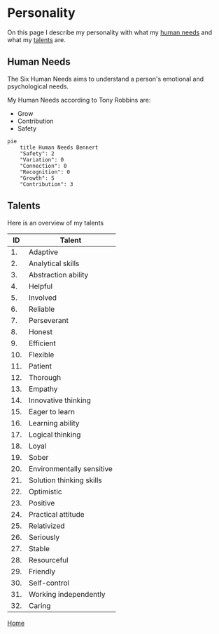 # Personality

On this page I describe my personality with what my [human needs](#human-needs) and what my [talents](#talents) are.

## Human Needs

The Six Human Needs aims to understand a person's emotional and psychological needs.

My Human Needs according to Tony Robbins are:

* Grow
* Contribution
* Safety

```mermaid
pie
    title Human Needs Bennert
    "Safety": 2
    "Variation": 0
    "Connection": 0
    "Recognition": 0
    "Growth": 5
    "Contribution": 3
```

## Talents

Here is an overview of my talents

| ID | Talent |
| --- | --- |
| 1. | Adaptive |
| 2. | Analytical skills |
| 3. | Abstraction ability |
| 4. | Helpful |
| 5. | Involved |
| 6. | Reliable |
| 7. | Perseverant |
| 8. | Honest |
| 9. | Efficient |
| 10.| Flexible |
| 11.| Patient |
| 12.| Thorough |
| 13.| Empathy |
| 14.| Innovative thinking |
| 15.| Eager to learn |
| 16.| Learning ability |
| 17.| Logical thinking |
| 18.| Loyal |
| 19.| Sober |
| 20.| Environmentally sensitive |
| 21.| Solution thinking skills |
| 22.| Optimistic |
| 23.| Positive |
| 24.| Practical attitude |
| 25.| Relativized |
| 26.| Seriously |
| 27.| Stable |
| 28.| Resourceful |
| 29.| Friendly |
| 30.| Self-control |
| 31.| Working independently |
| 32.| Caring |

[Home](../index.en.md)